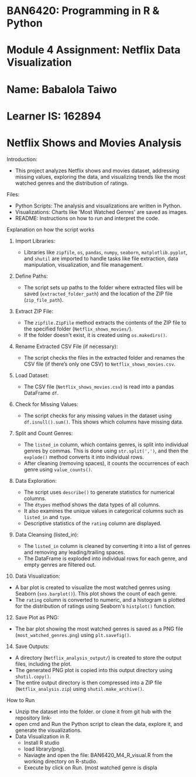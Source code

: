 
# BAN6420: Programming in R & Python
# Module 4 Assignment: Netflix Data Visualization

# Name: Babalola Taiwo
# Learner IS: 162894

# Netflix Shows and Movies Analysis

Introduction:
 - This project analyzes Netflix shows and movies dataset, addressing missing values, exploring the data, and visualizing trends like the most watched genres and the distribution of ratings.

 Files:
  - Python Scripts: The analysis and visualizations are written in Python.
  - Visualizations: Charts like 'Most Watched Genres' are saved as images.
  - README: Instructions on how to run and interpret the code.
 
Explanation on how the script works
 1. Import Libraries:
    - Libraries like `zipfile`, `os`, `pandas`, `numpy`, `seaborn`, `matplotlib.pyplot`, and `shutil` are imported to handle tasks like file extraction, data manipulation, visualization, and file management.

 2. Define Paths:
    - The script sets up paths to the folder where extracted files will be saved (`extracted_folder_path`) and the location of the ZIP file (`zip_file_path`).

 3. Extract ZIP File:
    - The `zipfile.ZipFile` method extracts the contents of the ZIP file to the specified folder (`Netflix_shows_movies/`). 
    - If the folder doesn't exist, it is created using `os.makedirs()`.

 4. Rename Extracted CSV File (if necessary):
    - The script checks the files in the extracted folder and renames the CSV file (if there’s only one CSV) to `Netflix_shows_movies.csv`.

 5. Load Dataset:
    - The CSV file (`Netflix_shows_movies.csv`) is read into a pandas DataFrame `df`. 

 6. Check for Missing Values:
    - The script checks for any missing values in the dataset using `df.isnull().sum()`. This shows which columns have missing data.

 7. Split and Count Genres:
    - The `listed_in` column, which contains genres, is split into individual genres by commas. This is done using `str.split(',')`, and then the `explode()` method converts it into individual rows. 
    - After cleaning (removing spaces), it counts the occurrences of each genre using `value_counts()`.

 8. Data Exploration:
    - The script uses `describe()` to generate statistics for numerical columns.
    - The `dtypes` method shows the data types of all columns.
    - It also examines the unique values in categorical columns such as `listed_in` and `type`.
    - Descriptive statistics of the `rating` column are displayed.

 9. Data Cleansing (listed_in):
    - The `listed_in` column is cleaned by converting it into a list of genres and removing any leading/trailing spaces.
    - The DataFrame is exploded into individual rows for each genre, and empty genres are filtered out.

 10. Data Visualization:
   - A bar plot is created to visualize the most watched genres using Seaborn (`sns.barplot()`). This plot shows the count of each genre.
   - The `rating` column is converted to numeric, and a histogram is plotted for the distribution of ratings using Seaborn's `histplot()` function.

 12. Save Plot as PNG:
   - The bar plot showing the most watched genres is saved as a PNG file (`most_watched_genres.png`) using `plt.savefig()`.

 14. Save Outputs:
   - A directory (`Netflix_analysis_output/`) is created to store the output files, including the plot.
   - The generated PNG plot is copied into this output directory using `shutil.copy()`.
   - The entire output directory is then compressed into a ZIP file (`Netflix_analysis.zip`) using `shutil.make_archive()`.

How to Run
  - Unzip the dataset into the folder. or clone it from git hub with the repository link-
  - open cmd and Run the Python script to clean the data, explore it, and generate the visualizations.
  - Data Visualization in R.
     - Install R studio
    - load library(png).
    - Naviagte and open the file: BAN6420_M4_R_visual.R from the working directory on R-studio.
    - Execute by click on Run. (most watched genre is displa
